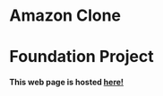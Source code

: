 # Amazon Clone
# Foundation Project


#### This web page is hosted [here!](https://ujjwalpanchal07.github.io/Amazon-Clone-/)

